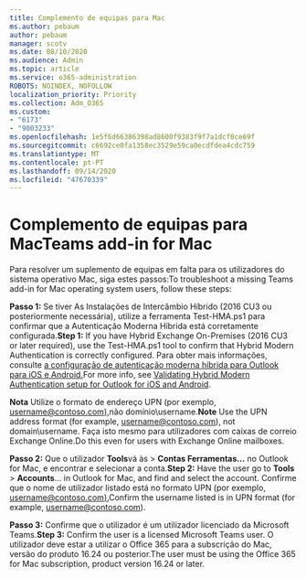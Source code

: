 ```yaml
---
title: Complemento de equipas para Mac
ms.author: pebaum
author: pebaum
manager: scotv
ms.date: 08/10/2020
ms.audience: Admin
ms.topic: article
ms.service: o365-administration
ROBOTS: NOINDEX, NOFOLLOW
localization_priority: Priority
ms.collection: Adm_O365
ms.custom:
- "6173"
- "9003233"
ms.openlocfilehash: 1e5f6d66386398ad8600f9383f9f7a1dcf0ce69f
ms.sourcegitcommit: c6692ce0fa1358ec3529e59ca0ecdfdea4cdc759
ms.translationtype: MT
ms.contentlocale: pt-PT
ms.lasthandoff: 09/14/2020
ms.locfileid: "47670339"
---
```

# <a name="teams-add-in-for-mac"></a><span data-ttu-id="f7bae-102">Complemento de equipas para Mac</span><span class="sxs-lookup"><span data-stu-id="f7bae-102">Teams add-in for Mac</span></span>

<span data-ttu-id="f7bae-103">Para resolver um suplemento de equipas em falta para os utilizadores do sistema operativo Mac, siga estes passos:</span><span class="sxs-lookup"><span data-stu-id="f7bae-103">To troubleshoot a missing Teams add-in for Mac operating system users, follow these steps:</span></span>

<span data-ttu-id="f7bae-104">**Passo 1:** Se tiver As Instalações de Intercâmbio Híbrido (2016 CU3 ou posteriormente necessária), utilize a ferramenta Test-HMA.ps1 para confirmar que a Autenticação Moderna Híbrida está corretamente configurada.</span><span class="sxs-lookup"><span data-stu-id="f7bae-104">**Step 1:** If you have Hybrid Exchange On-Premises (2016 CU3 or later required), use the Test-HMA.ps1 tool to confirm that Hybrid Modern Authentication is correctly configured.</span></span> <span data-ttu-id="f7bae-105">Para obter mais informações, consulte [a configuração de autenticação moderna híbrida para Outlook para iOS e Android.](https://aka.ms/AA980zq)</span><span class="sxs-lookup"><span data-stu-id="f7bae-105">For more info, see [Validating Hybrid Modern Authentication setup for Outlook for iOS and Android](https://aka.ms/AA980zq).</span></span>  

<span data-ttu-id="f7bae-106">**Nota** Utilize o formato de endereço UPN (por exemplo, [username@contoso.com),](mailto:username@contoso.com)não domínio\username.</span><span class="sxs-lookup"><span data-stu-id="f7bae-106">**Note** Use the UPN address format (for example, [username@contoso.com](mailto:username@contoso.com)), not domain\username.</span></span> <span data-ttu-id="f7bae-107">Faça isto mesmo para utilizadores com caixas de correio Exchange Online.</span><span class="sxs-lookup"><span data-stu-id="f7bae-107">Do this even for users with Exchange Online mailboxes.</span></span>

<span data-ttu-id="f7bae-108">**Passo 2:** Que o utilizador **Tools**vá às  >  **Contas Ferramentas...** no Outlook for Mac, e encontrar e selecionar a conta.</span><span class="sxs-lookup"><span data-stu-id="f7bae-108">**Step 2:** Have the user go to **Tools** > **Accounts**... in Outlook for Mac, and find and select the account.</span></span> <span data-ttu-id="f7bae-109">Confirme que o nome de utilizador listado está no formato UPN (por exemplo, [username@contoso.com).](mailto:username@contoso.com)</span><span class="sxs-lookup"><span data-stu-id="f7bae-109">Confirm the username listed is in UPN format (for example, [username@contoso.com](mailto:username@contoso.com)).</span></span>

<span data-ttu-id="f7bae-110">**Passo 3:** Confirme que o utilizador é um utilizador licenciado da Microsoft Teams.</span><span class="sxs-lookup"><span data-stu-id="f7bae-110">**Step 3:** Confirm the user is a licensed Microsoft Teams user.</span></span> <span data-ttu-id="f7bae-111">O utilizador deve estar a utilizar o Office 365 para a subscrição do Mac, versão do produto 16.24 ou posterior.</span><span class="sxs-lookup"><span data-stu-id="f7bae-111">The user must be using the Office 365 for Mac subscription, product version 16.24 or later.</span></span>